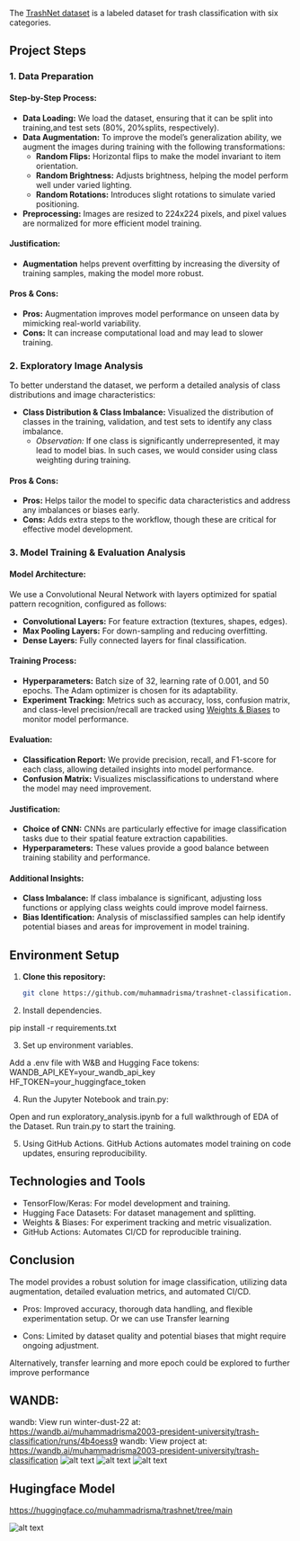 The [TrashNet dataset](https://huggingface.co/datasets/garythung/trashnet) is a labeled dataset for trash classification with six categories.

## Project Steps

### 1. Data Preparation

#### Step-by-Step Process:
- **Data Loading:** We load the dataset, ensuring that it can be split into training,and test sets (80%, 20%splits, respectively).
- **Data Augmentation:** To improve the model’s generalization ability, we augment the images during training with the following transformations:
  - **Random Flips:** Horizontal flips to make the model invariant to item orientation.
  - **Random Brightness:** Adjusts brightness, helping the model perform well under varied lighting.
  - **Random Rotations:** Introduces slight rotations to simulate varied positioning.
- **Preprocessing:** Images are resized to 224x224 pixels, and pixel values are normalized for more efficient model training.

#### Justification:
- **Augmentation** helps prevent overfitting by increasing the diversity of training samples, making the model more robust.
  
#### Pros & Cons:
- **Pros:** Augmentation improves model performance on unseen data by mimicking real-world variability.
- **Cons:** It can increase computational load and may lead to slower training.

### 2. Exploratory Image Analysis

To better understand the dataset, we perform a detailed analysis of class distributions and image characteristics:

- **Class Distribution & Class Imbalance:** Visualized the distribution of classes in the training, validation, and test sets to identify any class imbalance.
  - *Observation:* If one class is significantly underrepresented, it may lead to model bias. In such cases, we would consider using class weighting during training.

#### Pros & Cons:
- **Pros:** Helps tailor the model to specific data characteristics and address any imbalances or biases early.
- **Cons:** Adds extra steps to the workflow, though these are critical for effective model development.

### 3. Model Training & Evaluation Analysis

#### Model Architecture:
We use a Convolutional Neural Network with layers optimized for spatial pattern recognition, configured as follows:
- **Convolutional Layers:** For feature extraction (textures, shapes, edges).
- **Max Pooling Layers:** For down-sampling and reducing overfitting.
- **Dense Layers:** Fully connected layers for final classification.

#### Training Process:
- **Hyperparameters:** Batch size of 32, learning rate of 0.001, and 50 epochs. The Adam optimizer is chosen for its adaptability.
- **Experiment Tracking:** Metrics such as accuracy, loss, confusion matrix, and class-level precision/recall are tracked using [Weights & Biases](https://wandb.ai) to monitor model performance.

#### Evaluation:
- **Classification Report:** We provide precision, recall, and F1-score for each class, allowing detailed insights into model performance.
- **Confusion Matrix:** Visualizes misclassifications to understand where the model may need improvement.

#### Justification:
- **Choice of CNN:** CNNs are particularly effective for image classification tasks due to their spatial feature extraction capabilities.
- **Hyperparameters:** These values provide a good balance between training stability and performance.

#### Additional Insights:
- **Class Imbalance:** If class imbalance is significant, adjusting loss functions or applying class weights could improve model fairness.
- **Bias Identification:** Analysis of misclassified samples can help identify potential biases and areas for improvement in model training.

## Environment Setup

1. **Clone this repository:**
   ```bash
   git clone https://github.com/muhammadrisma/trashnet-classification.git
2. Install dependencies.

pip install -r requirements.txt

3. Set up environment variables.

Add a .env file with W&B and Hugging Face tokens:
WANDB_API_KEY=your_wandb_api_key
HF_TOKEN=your_huggingface_token

4. Run the Jupyter Notebook and train.py:

Open and run exploratory_analysis.ipynb for a full walkthrough of EDA of the Dataset.
Run train.py to start the training.

5. Using GitHub Actions.
GitHub Actions automates model training on code updates, ensuring reproducibility.

## Technologies and Tools
- TensorFlow/Keras: For model development and training.
- Hugging Face Datasets: For dataset management and splitting.
- Weights & Biases: For experiment tracking and metric visualization.
- GitHub Actions: Automates CI/CD for reproducible training.


## Conclusion
The model provides a robust solution for image classification, utilizing data augmentation, detailed evaluation metrics, and automated CI/CD.

- Pros: Improved accuracy, thorough data handling, and flexible experimentation setup. Or we can use Transfer learning 

- Cons: Limited by dataset quality and potential biases that might require ongoing adjustment.

Alternatively, transfer learning and more epoch could be explored to further improve performance


## WANDB:

wandb:  View run winter-dust-22 at: https://wandb.ai/muhammadrisma2003-president-university/trash-classification/runs/4b4oess9
wandb:  View project at: https://wandb.ai/muhammadrisma2003-president-university/trash-classification
![alt text]({37E2352B-A770-4822-B6F7-D951549553D5}.png)
![alt text]({3DC77526-7714-4857-9CDE-59E554BE2D69}.png)
![alt text]({8CB72533-024A-4196-92D1-E5710484AAEB}.png)

## Hugingface Model
https://huggingface.co/muhammadrisma/trashnet/tree/main

![alt text]({AA0A9037-466F-45ED-BAA9-9CA66345A087}.png)
